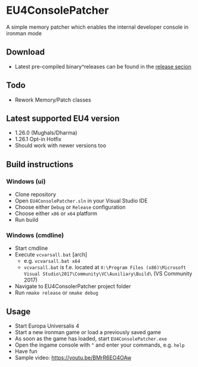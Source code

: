# EU4ConsolePatcher
A simple memory patcher which enables the internal developer console in ironman mode

## Download
* Latest pre-compiled binary^releases can be found in the [release secion](https://github.com/steeno/EU4ConsolePatcher/releases)

## Todo
* Rework Memory/Patch classes

## Latest supported EU4 version
* 1.26.0 (Mughals/Dharma) 
* 1.26.1 Opt-in Hotfix
* Should work with newer versions too

## Build instructions
### Windows (ui)
* Clone repository
* Open `EU4ConsolePatcher.sln` in your Visual Studio IDE
* Choose either `Debug` or `Release` configuration
* Choose either `x86` or `x64` platform 
* Run build
### Windows (cmdline)
* Start cmdline
* Execute `vcvarsall.bat` [arch]
  * e.g. `vcvarsall.bat x64`
  * `vcvarsall.bat` is f.e. located at `X:\Program Files (x86)\Microsoft Visual Studio\2017\Community\VC\Auxiliary\Build\` (VS Community 2017)
* Navigate to EU4ConsolerPatcher project folder
* Run `nmake release` or `nmake debug`

## Usage
* Start Europa Universalis 4
* Start a new ironman game or load a previously saved game
* As soon as the game has loaded, start `EU4ConsolePatcher.exe`
* Open the ingame console with `^` and enter your commands, e.g. `help`
* Have fun
* Sample video: https://youtu.be/BMrR6EO4OAw
